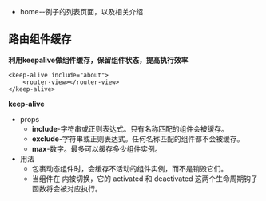 - home--例子的列表页面，以及相关介绍

## 路由组件缓存
**利用keepalive做组件缓存，保留组件状态，提高执行效率**
```
<keep-alive include="about"> 
    <router-view></router-view> 
</keep-alive>
```
**keep-alive**
  - props
    - **include**-字符串或正则表达式。只有名称匹配的组件会被缓存。
    - **exclude**-字符串或正则表达式。任何名称匹配的组件都不会被缓存。
    - **max**-数字。最多可以缓存多少组件实例。
  - 用法
    - <keep-alive> 包裹动态组件时，会缓存不活动的组件实例，而不是销毁它们。
    - 当组件在 <keep-alive> 内被切换，它的 activated 和 deactivated 这两个生命周期钩子函数将会被对应执行。
  